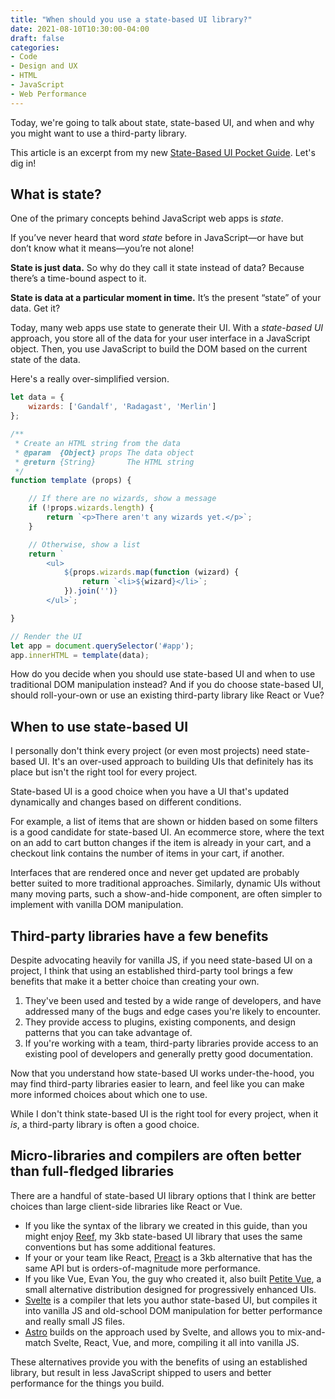 ```yaml
---
title: "When should you use a state-based UI library?"
date: 2021-08-10T10:30:00-04:00
draft: false
categories:
- Code
- Design and UX
- HTML
- JavaScript
- Web Performance
---
```


Today, we're going to talk about state, state-based UI, and when and why you might want to use a third-party library.

This article is an excerpt from my new [State-Based UI Pocket Guide](https://vanillajsguides.com/state-based-ui/). Let's dig in!

## What is state?

One of the primary concepts behind JavaScript web apps is _state_.

If you’ve never heard that word _state_ before in JavaScript&mdash;or have but don’t know what it means&mdash;you’re not alone!

**State is just data.** So why do they call it state instead of data? Because there’s a time-bound aspect to it.

**State is data at a particular moment in time.** It’s the present “state” of your data. Get it?

Today, many web apps use state to generate their UI. With a _state-based UI_ approach, you store all of the data for your user interface in a JavaScript object. Then, you use JavaScript to build the DOM based on the current state of the data.

Here's a really over-simplified version.

```js
let data = {
	wizards: ['Gandalf', 'Radagast', 'Merlin']
};

/**
 * Create an HTML string from the data
 * @param  {Object} props The data object
 * @return {String}       The HTML string
 */
function template (props) {

	// If there are no wizards, show a message
	if (!props.wizards.length) {
		return `<p>There aren't any wizards yet.</p>`;
	}

	// Otherwise, show a list
	return `
		<ul>
			${props.wizards.map(function (wizard) {
				return `<li>${wizard}</li>`;
			}).join('')}
		</ul>`;

}

// Render the UI
let app = document.querySelector('#app');
app.innerHTML = template(data);
```

How do you decide when you should use state-based UI and when to use traditional DOM manipulation instead? And if you do choose state-based UI, should roll-your-own or use an existing third-party library like React or Vue?

## When to use state-based UI

I personally don't think every project (or even most projects) need state-based UI. It's an over-used approach to building UIs that definitely has its place but isn't the right tool for every project.

State-based UI is a good choice when you have a UI that's updated dynamically and changes based on different conditions.

For example, a list of items that are shown or hidden based on some filters is a good candidate for state-based UI. An ecommerce store, where the text on an add to cart button changes if the item is already in your cart, and a checkout link contains the number of items in your cart, if another.

Interfaces that are rendered once and never get updated are probably better suited to more traditional approaches. Similarly, dynamic UIs without many moving parts, such a show-and-hide component, are often simpler to implement with vanilla DOM manipulation.

## Third-party libraries have a few benefits

Despite advocating heavily for vanilla JS, if you need state-based UI on a project, I think that using an established third-party tool brings a few benefits that make it a better choice than creating your own.

1. They've been used and tested by a wide range of developers, and have addressed many of the bugs and edge cases you're likely to encounter.
2. They provide access to plugins, existing components, and design patterns that you can take advantage of.
3. If you're working with a team, third-party libraries provide access to an existing pool of developers and generally pretty good documentation.

Now that you understand how state-based UI works under-the-hood, you may find third-party libraries easier to learn, and feel like you can make more informed choices about which one to use.

While I don't think state-based UI is the right tool for every project, when it _is_, a third-party library is often a good choice.

## Micro-libraries and compilers are often better than full-fledged libraries

There are a handful of state-based UI library options that I think are better choices than large client-side libraries like React or Vue.

- If you like the syntax of the library we created in this guide, than you might enjoy [Reef](https://reefjs.com), my 3kb state-based UI library that uses the same conventions but has some additional features.
- If your or your team like React, [Preact](https://preactjs.com/) is a 3kb alternative that has the same API but is orders-of-magnitude more performance.
- If you like Vue, Evan You, the guy who created it, also built [Petite Vue](https://www.npmjs.com/package/petite-vue), a small alternative distribution designed for progressively enhanced UIs.
- [Svelte](https://svelte.dev/) is a compiler that lets you author state-based UI, but compiles it into vanilla JS and old-school DOM manipulation for better performance and really small JS files.
- [Astro](https://astro.build/) builds on the approach used by Svelte, and allows you to mix-and-match Svelte, React, Vue, and more, compiling it all into vanilla JS.

These alternatives provide you with the benefits of using an established library, but result in less JavaScript shipped to users and better performance for the things you build.